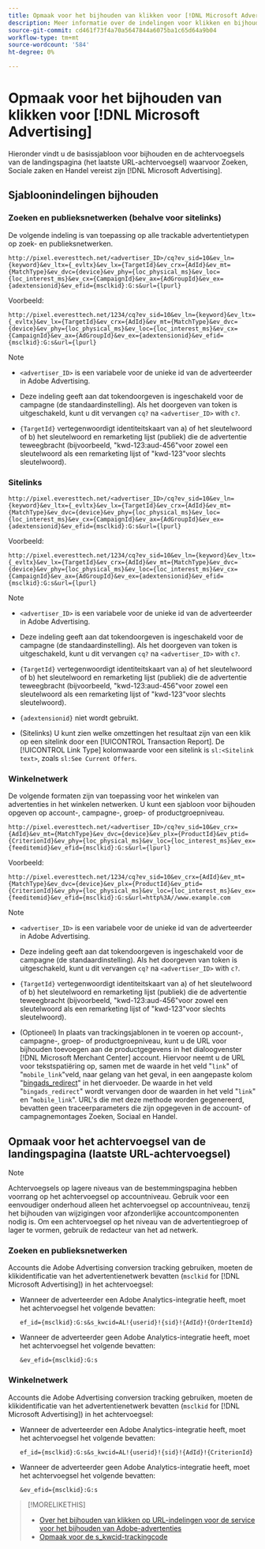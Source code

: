 ```yaml
---
title: Opmaak voor het bijhouden van klikken voor [!DNL Microsoft Advertising]
description: Meer informatie over de indelingen voor klikken en bijhouden voor [!DNL Microsoft Advertising] rekeningen.
source-git-commit: cd461f73f4a70a5647844a6075ba1c65d64a9b04
workflow-type: tm+mt
source-wordcount: '584'
ht-degree: 0%

---
```


# Opmaak voor het bijhouden van klikken voor [!DNL Microsoft Advertising]

Hieronder vindt u de basissjabloon voor bijhouden en de achtervoegsels van de landingspagina (het laatste URL-achtervoegsel) waarvoor Zoeken, Sociale zaken en Handel vereist zijn [!DNL Microsoft Advertising].

## Sjabloonindelingen bijhouden

### Zoeken en publieksnetwerken (behalve voor sitelinks)

De volgende indeling is van toepassing op alle trackable advertentietypen op zoek- en publieksnetwerken.

`http://pixel.everesttech.net/<advertiser_ID>/cq?ev_sid=10&ev_ln={keyword}&ev_ltx={_evltx}&ev_lx={TargetId}&ev_crx={AdId}&ev_mt={MatchType}&ev_dvc={device}&ev_phy={loc_physical_ms}&ev_loc={loc_interest_ms}&ev_cx={CampaignId}&ev_ax={AdGroupId}&ev_ex={adextensionid}&ev_efid={msclkid}:G:s&url={lpurl}`

Voorbeeld:

`http://pixel.everesttech.net/1234/cq?ev_sid=10&ev_ln={keyword}&ev_ltx={_evltx}&ev_lx={TargetId}&ev_crx={AdId}&ev_mt={MatchType}&ev_dvc={device}&ev_phy={loc_physical_ms}&ev_loc={loc_interest_ms}&ev_cx={CampaignId}&ev_ax={AdGroupId}&ev_ex={adextensionid}&ev_efid={msclkid}:G:s&url={lpurl}`

>[!NOTE]
>
>* `<advertiser_ID>` is een variabele voor de unieke id van de adverteerder in Adobe Advertising.
>
>* Deze indeling geeft aan dat tokendoorgeven is ingeschakeld voor de campagne (de standaardinstelling). Als het doorgeven van token is uitgeschakeld, kunt u dit vervangen `cq?` na `<advertiser_ID>` with `c?`.
>
>* `{TargetId}` vertegenwoordigt identiteitskaart van a) of het sleutelwoord of b) het sleutelwoord en remarketing lijst (publiek) die de advertentie teweegbracht (bijvoorbeeld, &quot;kwd-123:aud-456&quot;voor zowel een sleutelwoord als een remarketing lijst of &quot;kwd-123&quot;voor slechts sleutelwoord).


### Sitelinks

`http://pixel.everesttech.net/<advertiser_ID>/cq?ev_sid=10&ev_ln={keyword}&ev_ltx={_evltx}&ev_lx={TargetId}&ev_crx={AdId}&ev_mt={MatchType}&ev_dvc={device}&ev_phy={loc_physical_ms}&ev_loc={loc_interest_ms}&ev_cx={CampaignId}&ev_ax={AdGroupId}&ev_ex={adextensionid}&ev_efid={msclkid}:G:s&url={lpurl}`

Voorbeeld:

`http://pixel.everesttech.net/1234/cq?ev_sid=10&ev_ln={keyword}&ev_ltx={_evltx}&ev_lx={TargetId}&ev_crx={AdId}&ev_mt={MatchType}&ev_dvc={device}&ev_phy={loc_physical_ms}&ev_loc={loc_interest_ms}&ev_cx={CampaignId}&ev_ax={AdGroupId}&ev_ex={adextensionid}&ev_efid={msclkid}:G:s&url={lpurl}`

>[!NOTE]
>
>* `<advertiser_ID>` is een variabele voor de unieke id van de adverteerder in Adobe Advertising.
>
>* Deze indeling geeft aan dat tokendoorgeven is ingeschakeld voor de campagne (de standaardinstelling). Als het doorgeven van token is uitgeschakeld, kunt u dit vervangen `cq?` na `<advertiser_ID>` with `c?`.
>
>* `{TargetId}` vertegenwoordigt identiteitskaart van a) of het sleutelwoord of b) het sleutelwoord en remarketing lijst (publiek) die de advertentie teweegbracht (bijvoorbeeld, &quot;kwd-123:aud-456&quot;voor zowel een sleutelwoord als een remarketing lijst of &quot;kwd-123&quot;voor slechts sleutelwoord).
>
>* `{adextensionid}` niet wordt gebruikt.
>
>* (Sitelinks) U kunt zien welke omzettingen het resultaat zijn van een klik op een sitelink door een [!UICONTROL Transaction Report]. De [!UICONTROL Link Type] kolomwaarde voor een sitelink is `sl:<Sitelink text>`, zoals `sl:See Current Offers`.


### Winkelnetwerk

De volgende formaten zijn van toepassing voor het winkelen van advertenties in het winkelen netwerken. U kunt een sjabloon voor bijhouden opgeven op account-, campagne-, groep- of productgroepniveau.

`http://pixel.everesttech.net/<advertiser_ID>/cq?ev_sid=10&ev_crx={AdId}&ev_mt={MatchType}&ev_dvc={device}&ev_plx={ProductId}&ev_ptid={CriterionId}&ev_phy={loc_physical_ms}&ev_loc={loc_interest_ms}&ev_ex={feeditemid}&ev_efid={msclkid}:G:s&url={lpurl}`

Voorbeeld:

`http://pixel.everesttech.net/1234/cq?ev_sid=10&ev_crx={AdId}&ev_mt={MatchType}&ev_dvc={device}&ev_plx={ProductId}&ev_ptid={CriterionId}&ev_phy={loc_physical_ms}&ev_loc={loc_interest_ms}&ev_ex={feeditemid}&ev_efid={msclkid}:G:s&url=http%3A//www.example.com`

>[!NOTE]
>
>* `<advertiser_ID>` is een variabele voor de unieke id van de adverteerder in Adobe Advertising.
>
>* Deze indeling geeft aan dat tokendoorgeven is ingeschakeld voor de campagne (de standaardinstelling). Als het doorgeven van token is uitgeschakeld, kunt u dit vervangen `cq?` na `<advertiser_ID>` with `c?`.
>
>* `{TargetId}` vertegenwoordigt identiteitskaart van a) of het sleutelwoord of b) het sleutelwoord en remarketing lijst (publiek) die de advertentie teweegbracht (bijvoorbeeld, &quot;kwd-123:aud-456&quot;voor zowel een sleutelwoord als een remarketing lijst of &quot;kwd-123&quot;voor slechts sleutelwoord).
>
>* (Optioneel) In plaats van trackingsjablonen in te voeren op account-, campagne-, groep- of productgroepniveau, kunt u de URL voor bijhouden toevoegen aan de productgegevens in het dialoogvenster [!DNL Microsoft Merchant Center] account. Hiervoor neemt u de URL voor tekstspatiëring op, samen met de waarde in het veld &quot;`link`&quot; of &quot;`mobile_link`&quot;veld, naar gelang van het geval, in een aangepaste kolom &quot;[bingads_redirect](https://help.bingads.microsoft.com/#apex/3/en/51084/0)&quot; in het diervoeder. De waarde in het veld &quot;`bingads_redirect`&quot; wordt vervangen door de waarden in het veld &quot;`link`&quot; en &quot;`mobile_link`&quot;. URL&#39;s die met deze methode worden gegenereerd, bevatten geen traceerparameters die zijn opgegeven in de account- of campagnemontages Zoeken, Sociaal en Handel.


## Opmaak voor het achtervoegsel van de landingspagina (laatste URL-achtervoegsel)

>[!NOTE]
>
>Achtervoegsels op lagere niveaus van de bestemmingspagina hebben voorrang op het achtervoegsel op accountniveau. Gebruik voor een eenvoudiger onderhoud alleen het achtervoegsel op accountniveau, tenzij het bijhouden van wijzigingen voor afzonderlijke accountcomponenten nodig is. Om een achtervoegsel op het niveau van de advertentiegroep of lager te vormen, gebruik de redacteur van het ad netwerk.

### Zoeken en publieksnetwerken

Accounts die Adobe Advertising conversion tracking gebruiken, moeten de klikidentificatie van het advertentienetwerk bevatten (`msclkid` for [!DNL Microsoft Advertising]) in het achtervoegsel:

* Wanneer de adverteerder een Adobe Analytics-integratie heeft, moet het achtervoegsel het volgende bevatten:

   `ef_id={msclkid}:G:s&s_kwcid=AL!{userid}!{sid}!{AdId}!{OrderItemId}`

* Wanneer de adverteerder geen Adobe Analytics-integratie heeft, moet het achtervoegsel het volgende bevatten:

   `&ev_efid={msclkid}:G:s`

### Winkelnetwerk

Accounts die Adobe Advertising conversion tracking gebruiken, moeten de klikidentificatie van het advertentienetwerk bevatten (`msclkid` for [!DNL Microsoft Advertising]) in het achtervoegsel:

* Wanneer de adverteerder een Adobe Analytics-integratie heeft, moet het achtervoegsel het volgende bevatten:

   `ef_id={msclkid}:G:s&s_kwcid=AL!{userid}!{sid}!{AdId}!{CriterionId}`

* Wanneer de adverteerder geen Adobe Analytics-integratie heeft, moet het achtervoegsel het volgende bevatten:

   `&ev_efid={msclkid}:G:s`

>[!MORELIKETHIS]
>
>* [Over het bijhouden van klikken op URL-indelingen voor de service voor het bijhouden van Adobe-advertenties](formats-click-tracking-about.md)
>* [Opmaak voor de s\_kwcid-trackingcode](skwcid-tracking-parameter.md)

